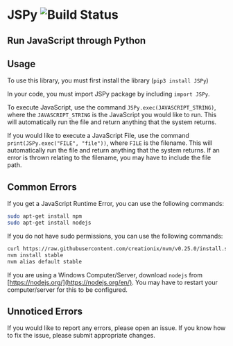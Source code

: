 # JSPy ![Build Status](https://travis-ci.org/rithik/JSPy.svg?branch=master)

## Run JavaScript through Python

## Usage

To use this library, you must first install the library (`pip3 install JSPy`)

In your code, you must import JSPy package by including `import JSPy`.

To execute JavaScript, use the command `JSPy.exec(JAVASCRIPT_STRING)`, where the `JAVASCRIPT_STRING` is the JavaScript you would like to run. This will automatically run the file and return anything that the system returns.

If you would like to execute a JavaScript File, use the command `print(JSPy.exec("FILE", "file"))`, where `FILE` is the filename. This will automatically run the file and return anything that the system returns. If an error is thrown relating to the filename, you may have to include the file path.

## Common Errors

If you get a JavaScript Runtime Error, you can use the following commands:
```bash
sudo apt-get install npm
sudo apt-get install nodejs
```

If you do not have sudo permissions, you can use the following commands:
```bash
curl https://raw.githubusercontent.com/creationix/nvm/v0.25.0/install.sh | bash
nvm install stable
nvm alias default stable
```

If you are using a Windows Computer/Server, download `nodejs` from [https://nodejs.org/](https://nodejs.org/en/). You may have to restart your computer/server for this to be configured.

## Unnoticed Errors

If you would like to report any errors, please open an issue. If you know how to fix the issue, please submit appropriate changes.

